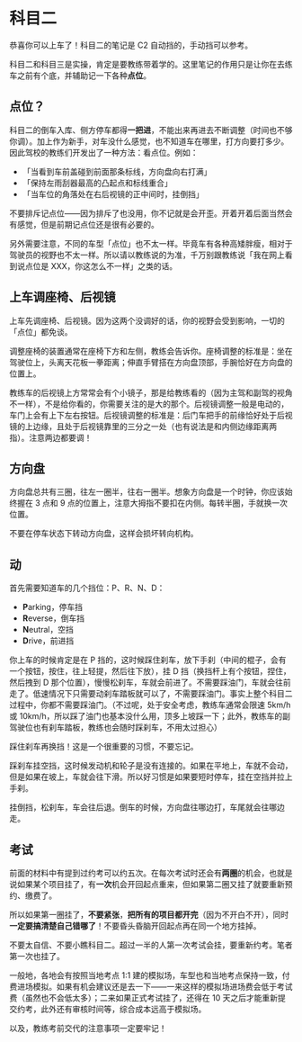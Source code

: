 # 科目二

恭喜你可以上车了！科目二的笔记是 C2 自动挡的，手动挡可以参考。

科目二和科目三是实操，肯定是要教练带着学的。这里笔记的作用只是让你在去练车之前有个底，并辅助记一下各种**点位**。

## 点位？

科目二的倒车入库、侧方停车都得**一把进**，不能出来再进去不断调整（时间也不够你调）。加上作为新手，对车没什么感觉，也不知道车在哪里，打方向要打多少。因此驾校的教练们开发出了一种方法：看点位。例如：

- 「当看到车前盖碰到前面那条标线，方向盘向右打满」
- 「保持左雨刮器最高的凸起点和标线重合」
- 「当车位的角落处在右后视镜的正中间时，挂倒挡」

不要排斥记点位——因为排斥了也没用，你不记就是会开歪。开着开着后面当然会有感觉，但是前期记点位还是很有必要的。

另外需要注意，不同的车型「点位」也不太一样。毕竟车有各种高矮胖瘦，相对于驾驶员的视野也不太一样。所以请以教练说的为准，千万别跟教练说「我在网上看到说点位是 XXX，你这怎么不一样」之类的话。

## 上车调座椅、后视镜

上车先调座椅、后视镜。因为这两个没调好的话，你的视野会受到影响，一切的「点位」都免谈。

调整座椅的装置通常在座椅下方和左侧，教练会告诉你。座椅调整的标准是：坐在驾驶位上，头离天花板一拳距离；伸直手臂搭在方向盘顶部，手腕恰好在方向盘的位置上。

教练车的后视镜上方常常会有个小镜子，那是给教练看的（因为主驾和副驾的视角不一样），不是给你看的，你需要关注的是大的那个。后视镜调整一般是电动的，车门上会有上下左右按钮。后视镜调整的标准是：后门车把手的前缘恰好处于后视镜的上边缘，且处于后视镜靠里的三分之一处（也有说法是和内侧边缘距离两指）。注意两边都要调！

## 方向盘

方向盘总共有三圈，往左一圈半，往右一圈半。想象方向盘是一个时钟，你应该始终握在 3 点和 9 点的位置上，注意大拇指不要扣在内侧。每转半圈，手就换一次位置。

不要在停车状态下转动方向盘，这样会损坏转向机构。

## 动

首先需要知道车的几个挡位：P、R、N、D：

- **P**arking，停车挡
- **R**everse，倒车挡
- **N**eutral，空挡
- **D**rive，前进挡

你上车的时候肯定是在 P 挡的，这时候踩住刹车，放下手刹（中间的棍子，会有一个按钮，按住，往上轻提，然后往下放），挂 D 挡（换挡杆上有个按钮，捏住，然后拽到 D 那个位置），慢慢松刹车，车就会前进了。不需要踩油门，车就会往前走了。低速情况下只需要动刹车踏板就可以了，不需要踩油门。事实上整个科目二过程中，你都不需要踩油门。（不过呢，处于安全考虑，教练车通常会限速 5km/h 或 10km/h，所以踩了油门也基本没什么用，顶多上坡踩一下；此外，教练车的副驾驶位也有刹车踏板，教练也会随时踩刹车，不用太过担心）

踩住刹车再换挡！这是一个很重要的习惯，不要忘记。

踩刹车挂空挡，这时候发动机和轮子是没有连接的。如果在平地上，车就不会动，但是如果在坡上，车就会往下滑。所以好习惯是如果要短时停车，挂在空挡并拉上手刹。

挂倒挡，松刹车，车会往后退。倒车的时候，方向盘往哪边打，车尾就会往哪边走。

## 考试

前面的材料中有提到过约考可以约五次。在每次考试时还会有**两圈**的机会，也就是说如果某个项目挂了，有**一次**机会开回起点重来，但如果第二圈又挂了就要重新预约、缴费了。

所以如果第一圈挂了，**不要紧张**，**把所有的项目都开完**（因为不开白不开），同时**一定要搞清楚自己错哪了**！不要昏头昏脑开回起点再在同一个地方挂掉。

不要太自信、不要小瞧科目二。超过一半的人第一次考试会挂，要重新约考。笔者第一次也挂了。

一般地，各地会有按照当地考点 1:1 建的模拟场，车型也和当地考点保持一致，付费进场模拟。如果有机会建议还是去一下——一来这样的模拟场进场费会低于考试费（虽然也不会低太多）；二来如果正式考试挂了，还得在 10 天之后才能重新提交约考，此外还有审核时间等，综合成本远高于模拟场。

以及，教练考前交代的注意事项一定要牢记！

